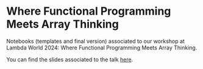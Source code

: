 # Where Functional Programming Meets Array Thinking

Notebooks (templates and final version) associated to our workshop at Lambda World 2024: Where Functional Programming Meets Array Thinking.

You can find the slides associated to the talk [here](https://docs.google.com/presentation/d/1AZADjlLjcEkgo95XwgQPuIlOnPymW_yfaxvn4PIV79U/edit?usp=sharing).

